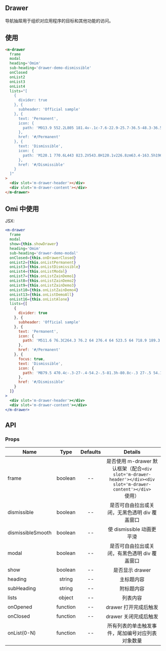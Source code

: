## Drawer

导航抽屉用于组织对应用程序的目标和其他功能的访问。

## 使用

```html
<m-drawer
  frame
  modal
  heading='Omim'
  sub-heading='drawer-demo-dismissible'
  onClosed
  onList2
  onList3
  onList4
  lists="[
    {
      divider: true
    }, {
      subheader: 'Official sample'
    }, {
      text: 'Permanent',
      icon: {
        path: 'M913.9 552.2L805 181.4v-.1c-7.6-22.9-25.7-36.5-48.3-36.5-23.4 0-42.5 13.5-49.7 35.2l-71.4 213H388.8l-71.4-213c-7.2-21.7-26.3-35.2-49.7-35.2-23.1 0-42.5 14.8-48.4 36.6L110.5 552.2c-4.4 14.7 1.2 31.4 13.5 40.7l368.5 276.4c2.6 3.6 6.2 6.3 10.4 7.8l8.6 6.4 8.5-6.4c4.9-1.7 9-4.7 11.9-8.9l368.4-275.4c12.4-9.2 18-25.9 13.6-40.6zM751.7 193.4c1-1.8 2.9-1.9 3.5-1.9 1.1 0 2.5.3 3.4 3L818 394.3H684.5l67.2-200.9zm-487.4 1c.9-2.6 2.3-2.9 3.4-2.9 2.7 0 2.9.1 3.4 1.7l67.3 201.2H206.5l57.8-200zM158.8 558.7l28.2-97.3 202.4 270.2-230.6-172.9zm73.9-116.4h122.1l90.8 284.3-212.9-284.3zM512.9 776L405.7 442.3H620L512.9 776zm157.9-333.7h119.5L580 723.1l90.8-280.8zm-40.7 293.9l207.3-276.7 29.5 99.2-236.8 177.5z'
      },
      href: '#/Permanent'
    }, {
      text: 'Dismissible',
      icon: {
        path: 'M120.1 770.6L443 823.2V543.8H120.1v226.8zm63.4-163.5h196.2v141.6l-196.2-31.9V607.1zm340.3 226.5l382 62.2v-352h-382v289.8zm63.4-226.5h255.3v214.4l-255.3-41.6V607.1zm-63.4-415.7v288.8h382V128.1l-382 63.3zm318.7 225.5H587.3V245l255.3-42.3v214.2zm-722.4 63.3H443V201.9l-322.9 53.5v224.8zM183.5 309l196.2-32.5v140.4H183.5V309z'
      },
      href: '#/Dismissible'
    }
  ]"
>
  <div slot='m-drawer-header'></div>
  <div slot='m-drawer-content'></div>
</m-drawer>
```

## Omi 中使用

JSX:

```jsx
<m-drawer
  frame
  modal
  show={this.showDrawer}
  heading='Omim'
  sub-heading='drawer-demo-modal'
  onClosed={this.onDrawerClosed}
  onList2={this.onListPermanent}
  onList3={this.onListDismissible}
  onList4={this.onListModal}
  onList7={this.onListZainDemo1}
  onList8={this.onListZainDemo2}
  onList9={this.onListZainDemo3}
  onList10={this.onListZainDemo4}
  onList13={this.onListDemoAll}
  onList16={this.onListAlone}
  lists={[
    {
      divider: true
    }, {
      subheader: 'Official sample'
    }, {
      text: 'Permanent',
      icon: {
        path: 'M511.6 76.3C264.3 76.2 64 276.4 64 523.5 64 718.9 189.3 885 363.8 946c23.5 5.9 19.9-10.8 19.9-22.2v-77.5c-135.7 15.9-141.2-73.9-150.3-88.9C215 726 171.5 718 184.5 703c30.9-15.9 62.4 4 98.9 57.9 26.4 39.1 77.9 32.5 104 26 5.7-23.5 17.9-44.5 34.7-60.8-140.6-25.2-199.2-111-199.2-213 0-49.5 16.3-95 48.3-131.7-20.4-60.5 1.9-112.3 4.9-120 58.1-5.2 118.5 41.6 123.2 45.3 33-8.9 70.7-13.6 112.9-13.6 42.4 0 80.2 4.9 113.5 13.9 11.3-8.6 67.3-48.8 121.3-43.9 2.9 7.7 24.7 58.3 5.5 118 32.4 36.8 48.9 82.7 48.9 132.3 0 102.2-59 188.1-200 212.9a127.5 127.5 0 0 1 38.1 91v112.5c.8 9 0 17.9 15 17.9 177.1-59.7 304.6-227 304.6-424.1 0-247.2-200.4-447.3-447.5-447.3z',
      },
      href: '#/Permanent'
    }, {
      focus: true,
      text: 'Dismissible',
      icon: {
        path: 'M879.5 470.4c-.3-27-.4-54.2-.5-81.3h-80.8c-.3 27-.5 54.1-.7 81.3-27.2.1-54.2.3-81.2.6v80.9c27 .3 54.2.5 81.2.8.3 27 .3 54.1.5 81.1h80.9c.1-27 .3-54.1.5-81.3 27.2-.3 54.2-.4 81.2-.7v-80.9c-26.9-.2-54.1-.2-81.1-.5zm-530 .4c-.1 32.3 0 64.7.1 97 54.2 1.8 108.5 1 162.7 1.8-23.9 120.3-187.4 159.3-273.9 80.7-89-68.9-84.8-220 7.7-284 64.7-51.6 156.6-38.9 221.3 5.8 25.4-23.5 49.2-48.7 72.1-74.7-53.8-42.9-119.8-73.5-190-70.3-146.6-4.9-281.3 123.5-283.7 270.2-9.4 119.9 69.4 237.4 180.6 279.8 110.8 42.7 252.9 13.6 323.7-86 46.7-62.9 56.8-143.9 51.3-220-90.7-.7-181.3-.6-271.9-.3z',
      },
      href: '#/Dismissible'
    }
  ]}
>
  <div slot='m-drawer-header'></div>
  <div slot='m-drawer-content'></div>
</m-drawer>
```

## API

### Props

|  **Name**  | **Type**        | **Defaults**  | **Details**  |
| ------------- |:-------------:|:-----:|:-------------:|
| frame | boolean | -- | 是否使用 m-drawer 默认框架（配合`<div slot='m-drawer-header'></div><div slot='m-drawer-content'></div>`使用） |
| dismissible | boolean | -- | 是否可自由拉出或关闭，无黑色透明 div 覆盖窗口 |
| dismissibleSmooth | boolean | -- | 使 dismissible 动画更平滑 |
| modal | boolean | -- | 是否可自由拉出或关闭，有黑色透明 div 覆盖窗口 |
| show | boolean | -- | 是否显示 drawer |
| heading | string | -- | 主标题内容 |
| subHeading | string | -- | 附标题内容 |
| lists | object | -- | 列表内容 |
| onOpened | function | -- | drawer 打开完成后触发 |
| onClosed | function | -- | drawer 关闭完成后触发 |
| onList(0-N) | function | -- | 所有列表的单击触发事件，尾加编号对应列表对象数量 |
